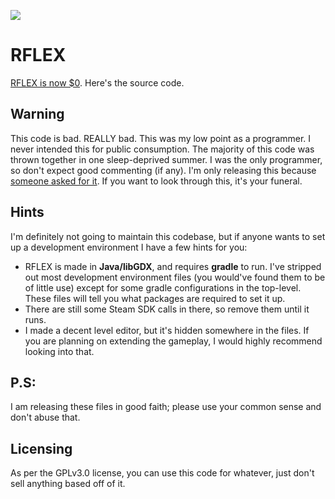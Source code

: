 ![](https://steamcdn-a.akamaihd.net/steam/apps/392020/header.jpg?t=1581736470)

# RFLEX
[RFLEX is now $0](https://store.steampowered.com/app/392020/RFLEX/). Here's the source code.

## Warning
This code is bad. REALLY bad. This was my low point as a programmer. I never intended this for public consumption. The majority of this code was thrown together in one sleep-deprived summer. I was the only programmer, so don't expect good commenting (if any). I'm only releasing this because [someone asked for it](https://steamcommunity.com/app/392020/discussions/0/1746770817528847981/?tscn=1581755926). If you want to look through this, it's your funeral.

## Hints
I'm definitely not going to maintain this codebase, but if anyone wants to set up a development environment I have a few hints for you:
* RFLEX is made in **Java/libGDX**, and requires **gradle** to run. I've stripped out most development environment files (you would've found them to be of little use) except for some gradle configurations in the top-level. These files will tell you what packages are required to set it up.
* There are still some Steam SDK calls in there, so remove them until it runs.
* I made a decent level editor, but it's hidden somewhere in the files. If you are planning on extending the gameplay, I would highly recommend looking into that.

## P.S:
I am releasing these files in good faith; please use your common sense and don't abuse that.

## Licensing
As per the GPLv3.0 license, you can use this code for whatever, just don't sell anything based off of it.
